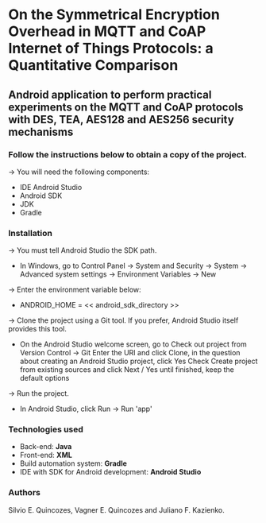 # On the Symmetrical Encryption Overhead in MQTT and CoAP Internet of Things Protocols: a Quantitative Comparison

<h2> Android application to perform practical experiments on the MQTT and CoAP protocols with DES, TEA, AES128 and AES256 security mechanisms</h2>

<b><h3> Follow the instructions below to obtain a copy of the project. </h3></b>

→ You will need the following components:

<ul>
   <li> IDE Android Studio </li> 
   <li> Android SDK        </li>
   <li> JDK                </li>
   <li> Gradle             </li>
</ul>

<b><h3> Installation </h3></b>  

→ You must tell Android Studio the SDK path.

<ul>
   <li> In Windows, go to Control Panel → System and Security → System → Advanced system settings → Environment Variables → New </li> 
</ul>

→ Enter the environment variable below:

<ul>
   <li> ANDROID_HOME = << android_sdk_directory >> </li> 
</ul>

→ Clone the project using a Git tool. If you prefer, Android Studio itself provides this tool.

<ul>
   <li> On the Android Studio welcome screen, go to Check out project from Version Control → Git
Enter the URI and click Clone, in the question about creating an Android Studio project, click Yes
Check Create project from existing sources and click Next / Yes until finished, keep the default options </li> 
</ul>

→ Run the project.

<ul>
   <li> In Android Studio, click Run → Run 'app' </li> 
</ul>

<h3> Technologies used </h3>

<ul>
   <li> Back-end: <b> Java </b></li> 
   <li> Front-end: <b> XML </b></li> 
   <li> Build automation system: <b> Gradle </b></li> 
   <li> IDE with SDK for Android development: <b>Android Studio</b> </li> 
</ul>

<h3> Authors </h3>

Silvio E. Quincozes, Vagner E. Quincozes and Juliano F. Kazienko.

